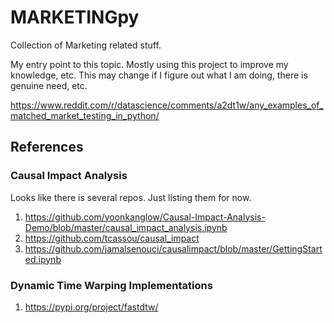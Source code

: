 # MARKETINGpy
Collection of Marketing related stuff. 

My entry point to this topic. Mostly using this project to improve my knowledge, etc. 
This may change if I figure out what I am doing, there is genuine need, etc.

https://www.reddit.com/r/datascience/comments/a2dt1w/any_examples_of_matched_market_testing_in_python/


## References

### Causal Impact Analysis
Looks like there is several repos. Just listing them for now. 

1. https://github.com/yoonkanglow/Causal-Impact-Analysis-Demo/blob/master/causal_impact_analysis.ipynb
2. https://github.com/tcassou/causal_impact
3. https://github.com/jamalsenouci/causalimpact/blob/master/GettingStarted.ipynb

### Dynamic Time Warping Implementations 
1. https://pypi.org/project/fastdtw/
